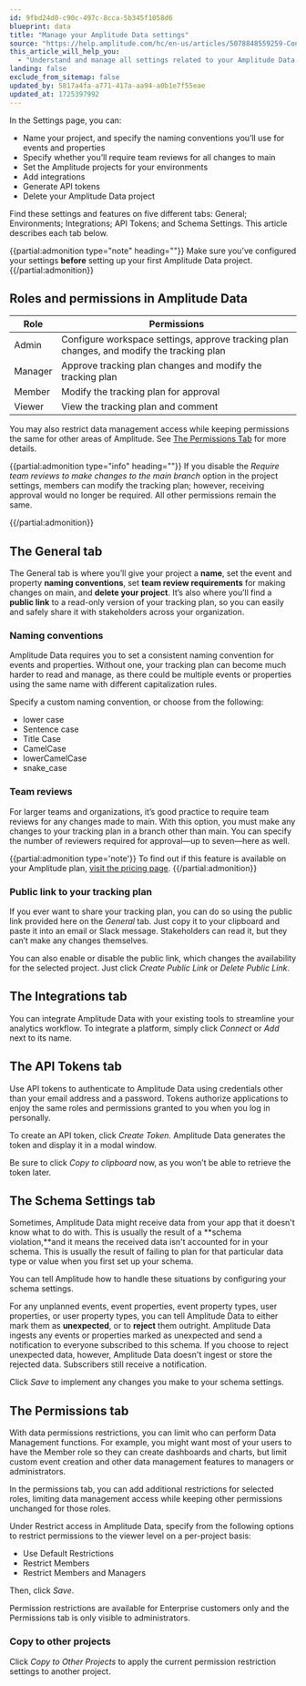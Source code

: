 ```yaml
---
id: 9fbd24d0-c90c-497c-8cca-5b345f1058d6
blueprint: data
title: "Manage your Amplitude Data settings"
source: "https://help.amplitude.com/hc/en-us/articles/5078848559259-Configure-and-manage-your-Amplitude-Data-settings"
this_article_will_help_you:
  - "Understand and manage all settings related to your Amplitude Data projects"
landing: false
exclude_from_sitemap: false
updated_by: 5817a4fa-a771-417a-aa94-a0b1e7f55eae
updated_at: 1725397992
---
```


In the Settings page, you can:

- Name your project, and specify the naming conventions you’ll use for events and properties
- Specify whether you’ll require team reviews for all changes to main
- Set the Amplitude projects for your environments
- Add integrations
- Generate API tokens
- Delete your Amplitude Data project

Find these settings and features on five different tabs: General; Environments; Integrations; API Tokens; and Schema Settings. This article describes each tab below.

{{partial:admonition type="note" heading=""}}
Make sure you’ve configured your settings **before** setting up your first Amplitude Data project.
{{/partial:admonition}}

## Roles and permissions in Amplitude Data

| Role    | Permissions                                                                               |
| ------- | ----------------------------------------------------------------------------------------- |
| Admin   | Configure workspace settings, approve tracking plan changes, and modify the tracking plan |
| Manager | Approve tracking plan changes and modify the tracking plan                                |
| Member  | Modify the tracking plan for approval                                                     |
| Viewer  | View the tracking plan and comment                                                        |

You may also restrict data management access while keeping permissions the same for other areas of Amplitude. See [The Permissions Tab](#the-permissions-tab) for more details.

{{partial:admonition type="info" heading=""}}
If you disable the _Require team reviews to make changes to the main branch_ option in the project settings, members can modify the tracking plan; however, receiving approval would no longer be required. All other permissions remain the same.

{{/partial:admonition}}

## The General tab

The General tab is where you’ll give your project a **name**, set the event and property **naming conventions**, set **team review requirements** for making changes on main, and **delete your project**. It’s also where you’ll find a **public link** to a read-only version of your tracking plan, so you can easily and safely share it with stakeholders across your organization.

### Naming conventions

Amplitude Data requires you to set a consistent naming convention for events and properties. Without one, your tracking plan can become much harder to read and manage, as there could be multiple events or properties using the same name with different capitalization rules.

Specify a custom naming convention, or choose from the following:

- lower case
- Sentence case
- Title Case
- CamelCase
- lowerCamelCase
- snake_case

### Team reviews

For larger teams and organizations, it’s good practice to require team reviews for any changes made to main. With this option, you must make any changes to your tracking plan in a branch other than main. You can specify the number of reviewers required for approval—up to seven—here as well.

{{partial:admonition type='note'}}
To find out if this feature is available on your Amplitude plan, [visit the pricing page](https://amplitude.com/pricing).
{{/partial:admonition}}

### Public link to your tracking plan

If you ever want to share your tracking plan, you can do so using the public link provided here on the _General_ tab. Just copy it to your clipboard and paste it into an email or Slack message. Stakeholders can read it, but they can’t make any changes themselves.

You can also enable or disable the public link, which changes the availability for the selected project. Just click _Create Public Link_ or _Delete Public Link_.

## The Integrations tab

You can integrate Amplitude Data with your existing tools to streamline your analytics workflow. To integrate a platform, simply click _Connect_ or _Add_ next to its name.

## The API Tokens tab

Use API tokens to authenticate to Amplitude Data using credentials other than your email address and a password. Tokens authorize applications to enjoy the same roles and permissions granted to you when you log in personally.

To create an API token, click _Create Token_. Amplitude Data generates the token and display it in a modal window.

Be sure to click _Copy to clipboard_ now, as you won’t be able to retrieve the token later.

## The Schema Settings tab

Sometimes, Amplitude Data might receive data from your app that it doesn't know what to do with. This is usually the result of a **schema violation,**and it means the received data isn't accounted for in your schema. This is usually the result of failing to plan for that particular data type or value when you first set up your schema.

You can tell Amplitude how to handle these situations by configuring your schema settings.

For any unplanned events, event properties, event property types, user properties, or user property types, you can tell Amplitude Data to either mark them as **unexpected**, or to **reject** them outright. Amplitude Data ingests any events or properties marked as unexpected and send a notification to everyone subscribed to this schema. If you choose to reject unexpected data, however, Amplitude Data doesn't ingest or store the rejected data. Subscribers still receive a notification.

Click _Save_ to implement any changes you make to your schema settings.

## The Permissions tab

With data permissions restrictions, you can limit who can perform Data Management functions. For example, you might want most of your users to have the Member role so they can create dashboards and charts, but limit custom event creation and other data management features to managers or administrators.

In the permissions tab, you can add additional restrictions for selected roles, limiting data management access while keeping other permissions unchanged for those roles.

Under Restrict access in Amplitude Data, specify from the following options to restrict permissions to the viewer level on a per-project basis:

- Use Default Restrictions
- Restrict Members
- Restrict Members and Managers

Then, click _Save_.

Permission restrictions are available for Enterprise customers only and the Permissions tab is only visible to administrators.

### Copy to other projects

Click _Copy to Other Projects_ to apply the current permission restriction settings to another project.
